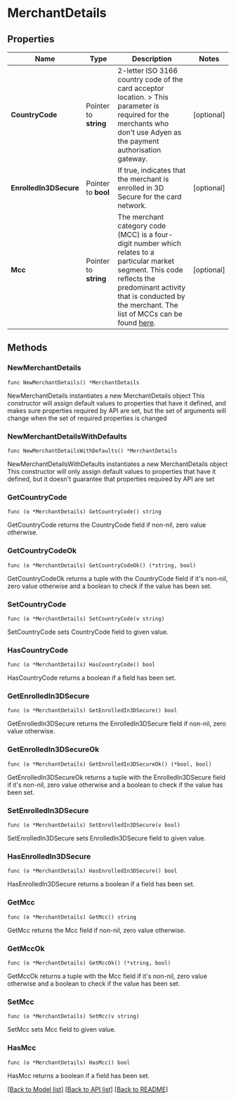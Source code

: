 # MerchantDetails

## Properties

Name | Type | Description | Notes
------------ | ------------- | ------------- | -------------
**CountryCode** | Pointer to **string** | 2-letter ISO 3166 country code of the card acceptor location. &gt; This parameter is required for the merchants who don&#39;t use Adyen as the payment authorisation gateway. | [optional] 
**EnrolledIn3DSecure** | Pointer to **bool** | If true, indicates that the merchant is enrolled in 3D Secure for the card network. | [optional] 
**Mcc** | Pointer to **string** | The merchant category code (MCC) is a four-digit number which relates to a particular market segment. This code reflects the predominant activity that is conducted by the merchant.  The list of MCCs can be found [here](https://en.wikipedia.org/wiki/Merchant_category_code). | [optional] 

## Methods

### NewMerchantDetails

`func NewMerchantDetails() *MerchantDetails`

NewMerchantDetails instantiates a new MerchantDetails object
This constructor will assign default values to properties that have it defined,
and makes sure properties required by API are set, but the set of arguments
will change when the set of required properties is changed

### NewMerchantDetailsWithDefaults

`func NewMerchantDetailsWithDefaults() *MerchantDetails`

NewMerchantDetailsWithDefaults instantiates a new MerchantDetails object
This constructor will only assign default values to properties that have it defined,
but it doesn't guarantee that properties required by API are set

### GetCountryCode

`func (o *MerchantDetails) GetCountryCode() string`

GetCountryCode returns the CountryCode field if non-nil, zero value otherwise.

### GetCountryCodeOk

`func (o *MerchantDetails) GetCountryCodeOk() (*string, bool)`

GetCountryCodeOk returns a tuple with the CountryCode field if it's non-nil, zero value otherwise
and a boolean to check if the value has been set.

### SetCountryCode

`func (o *MerchantDetails) SetCountryCode(v string)`

SetCountryCode sets CountryCode field to given value.

### HasCountryCode

`func (o *MerchantDetails) HasCountryCode() bool`

HasCountryCode returns a boolean if a field has been set.

### GetEnrolledIn3DSecure

`func (o *MerchantDetails) GetEnrolledIn3DSecure() bool`

GetEnrolledIn3DSecure returns the EnrolledIn3DSecure field if non-nil, zero value otherwise.

### GetEnrolledIn3DSecureOk

`func (o *MerchantDetails) GetEnrolledIn3DSecureOk() (*bool, bool)`

GetEnrolledIn3DSecureOk returns a tuple with the EnrolledIn3DSecure field if it's non-nil, zero value otherwise
and a boolean to check if the value has been set.

### SetEnrolledIn3DSecure

`func (o *MerchantDetails) SetEnrolledIn3DSecure(v bool)`

SetEnrolledIn3DSecure sets EnrolledIn3DSecure field to given value.

### HasEnrolledIn3DSecure

`func (o *MerchantDetails) HasEnrolledIn3DSecure() bool`

HasEnrolledIn3DSecure returns a boolean if a field has been set.

### GetMcc

`func (o *MerchantDetails) GetMcc() string`

GetMcc returns the Mcc field if non-nil, zero value otherwise.

### GetMccOk

`func (o *MerchantDetails) GetMccOk() (*string, bool)`

GetMccOk returns a tuple with the Mcc field if it's non-nil, zero value otherwise
and a boolean to check if the value has been set.

### SetMcc

`func (o *MerchantDetails) SetMcc(v string)`

SetMcc sets Mcc field to given value.

### HasMcc

`func (o *MerchantDetails) HasMcc() bool`

HasMcc returns a boolean if a field has been set.


[[Back to Model list]](../README.md#documentation-for-models) [[Back to API list]](../README.md#documentation-for-api-endpoints) [[Back to README]](../README.md)


